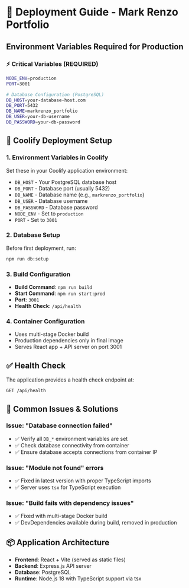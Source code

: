 # 🚀 Deployment Guide - Mark Renzo Portfolio

## Environment Variables Required for Production

### ⚡ **Critical Variables (REQUIRED)**
```bash
NODE_ENV=production
PORT=3001

# Database Configuration (PostgreSQL)
DB_HOST=your-database-host.com
DB_PORT=5432
DB_NAME=markrenzo_portfolio
DB_USER=your-db-username
DB_PASSWORD=your-db-password
```

## 🐳 Coolify Deployment Setup

### 1. **Environment Variables in Coolify**
Set these in your Coolify application environment:
- `DB_HOST` - Your PostgreSQL database host
- `DB_PORT` - Database port (usually 5432)
- `DB_NAME` - Database name (e.g., `markrenzo_portfolio`)
- `DB_USER` - Database username
- `DB_PASSWORD` - Database password
- `NODE_ENV` - Set to `production`
- `PORT` - Set to `3001`

### 2. **Database Setup**
Before first deployment, run:
```bash
npm run db:setup
```

### 3. **Build Configuration**
- **Build Command**: `npm run build`
- **Start Command**: `npm run start:prod`
- **Port**: `3001`
- **Health Check**: `/api/health`

### 4. **Container Configuration**
- Uses multi-stage Docker build
- Production dependencies only in final image
- Serves React app + API server on port 3001

## ✅ **Health Check**
The application provides a health check endpoint at:
```
GET /api/health
```

## 🔧 **Common Issues & Solutions**

### Issue: "Database connection failed"
- ✅ Verify all `DB_*` environment variables are set
- ✅ Check database connectivity from container
- ✅ Ensure database accepts connections from container IP

### Issue: "Module not found" errors
- ✅ Fixed in latest version with proper TypeScript imports
- ✅ Server uses `tsx` for TypeScript execution

### Issue: "Build fails with dependency issues"
- ✅ Fixed with multi-stage Docker build
- ✅ DevDependencies available during build, removed in production

## 📦 **Application Architecture**
- **Frontend**: React + Vite (served as static files)
- **Backend**: Express.js API server
- **Database**: PostgreSQL
- **Runtime**: Node.js 18 with TypeScript support via tsx 